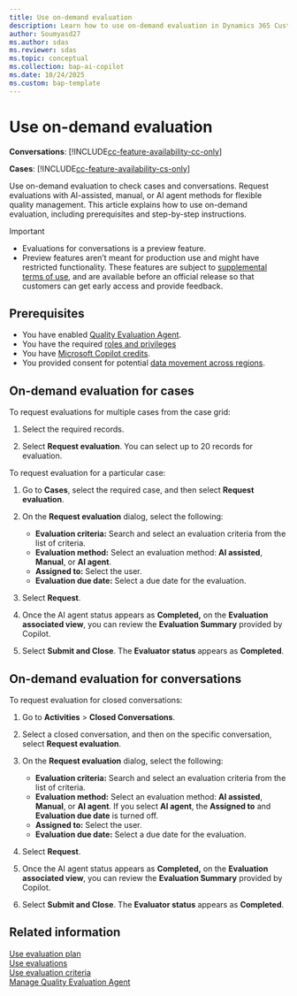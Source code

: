 ```yaml
---
title: Use on-demand evaluation
description: Learn how to use on-demand evaluation in Dynamics 365 Customer Service and Dynamics 365 Contact Center to assess cases and conversations efficiently with AI-assisted, manual, or AI agent methods.
author: Soumyasd27
ms.author: sdas
ms.reviewer: sdas
ms.topic: conceptual
ms.collection: bap-ai-copilot
ms.date: 10/24/2025
ms.custom: bap-template
---
```


# Use on-demand evaluation

**Conversations**: [!INCLUDE[cc-feature-availability-cc-only](../includes/cc-feature-availability-cc-only.md)]

**Cases**: [!INCLUDE[cc-feature-availability-cs-only](../includes/cc-feature-availability-cs-only.md)]

Use on-demand evaluation to check cases and conversations. Request evaluations with AI-assisted, manual, or AI agent methods for flexible quality management. This article explains how to use on-demand evaluation, including prerequisites and step-by-step instructions.

> [!IMPORTANT]
>
> - Evaluations for conversations is a preview feature. 
> - Preview features aren’t meant for production use and might have restricted functionality. These features are subject to [supplemental terms of use](https://go.microsoft.com/fwlink/?linkid=2189520), and are available before an official release so that customers can get early access and provide feedback.

## Prerequisites

- You have enabled [Quality Evaluation Agent](../administer/manage-quality-evaluation-agent.md#manage-quality-evaluation-agent).
- You have the required [roles and privileges](../administer/manage-quality-evaluation-agent.md#role-and-privileges)
- You have [Microsoft Copilot credits](/dynamics365/customer-service/administer/setup-pay-as-you-go?context=/dynamics365/contact-center/context/administer-context).
- You provided consent for potential [data movement across regions](../administer/manage-quality-evaluation-agent.md#data-movement-across-regions).


## On-demand evaluation for cases

To request evaluations for multiple cases from the case grid:

1. Select the required records.
    
1.  Select **Request evaluation**. You can select up to 20 records for evaluation. 

To request evaluation for a particular case:

1.  Go to **Cases**, select the required case, and then select **Request evaluation**.

1.  On the **Request evaluation** dialog, select the following:

    - **Evaluation criteria:** Search and select an evaluation criteria from the list of criteria.
    - **Evaluation method:** Select an evaluation method: **AI assisted**, **Manual**, or **AI agent**.
    - **Assigned to:** Select the user.
    - **Evaluation due date:** Select a due date for the evaluation.

1.  Select **Request**.

1.  Once the AI agent status appears as **Completed,** on the **Evaluation associated view**, you can review the **Evaluation    Summary** provided by Copilot.

1.  Select **Submit and Close**. The **Evaluator status** appears as **Completed**.

## On-demand evaluation for conversations

To request evaluation for closed conversations:

1. Go to **Activities** > **Closed Conversations**.

1. Select a closed conversation, and then on the specific conversation, select **Request evaluation**.

1. On the **Request evaluation** dialog, select the following:

   - **Evaluation criteria:** Search and select an evaluation criteria from the list of criteria.
   - **Evaluation method:** Select an evaluation method: **AI assisted**, **Manual**, or **AI agent**. If you select **AI agent**, the **Assigned to** and **Evaluation due date** is turned off.
   - **Assigned to:** Select the user.
   - **Evaluation due date:** Select a due date for the evaluation.
    
1.  Select **Request**. 

1. Once the AI agent status appears as **Completed,** on the **Evaluation associated view**, you can review the **Evaluation    Summary** provided by Copilot.

1.  Select **Submit and Close**. The **Evaluator status** appears as **Completed**.


## Related information

[Use evaluation plan](evaluation-plan.md#use-evaluation-plan)  
[Use evaluations](use-evaluations.md#use-evaluations)  
[Use evaluation criteria](evaluation-criteria.md#use-evaluation-criteria)  
[Manage Quality Evaluation Agent](../administer/manage-quality-evaluation-agent.md#manage-quality-evaluation-agent)